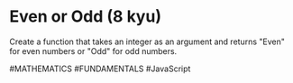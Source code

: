 # Even or Odd (8 kyu)

Create a function that takes an integer as an argument and returns "Even" for even numbers or "Odd" for odd numbers.

#MATHEMATICS #FUNDAMENTALS #JavaScript